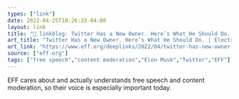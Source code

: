 ```yaml
---
types: ["link"]
date: 2022-04-25T18:26:33-04:00
layout: link
title: "🔗 linkblog: Twitter Has a New Owner. Here’s What He Should Do. | Electronic Frontier Foundation'"
art_title: "Twitter Has a New Owner. Here’s What He Should Do. | Electronic Frontier Foundation"
art_link: "https://www.eff.org/deeplinks/2022/04/twitter-has-new-owner-heres-what-he-should-do"
source: ["eff.org"]
tags: ["free speech","content moderation","Elon Musk","Twitter","EFF"]
---
```

EFF cares about and actually understands free speech and content moderation, so their voice is especially important today.
